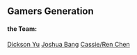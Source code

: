 ## Gamers Generation

#### the Team:

[Dickson Yu](https://github.com/dicyu)
[Joshua Bang](https://github.com/bybang)
[Cassie/Ren Chen](https://github.com/ShurenKai)
